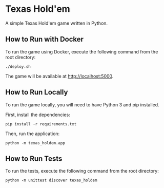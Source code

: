 # Texas Hold'em

A simple Texas Hold'em game written in Python.

## How to Run with Docker

To run the game using Docker, execute the following command from the root directory:

```
./deploy.sh
```

The game will be available at [http://localhost:5000](http://localhost:5000).

## How to Run Locally

To run the game locally, you will need to have Python 3 and pip installed.

First, install the dependencies:

```
pip install -r requirements.txt
```

Then, run the application:

```
python -m texas_holdem.app
```

## How to Run Tests

To run the tests, execute the following command from the root directory:

```
python -m unittest discover texas_holdem
```
